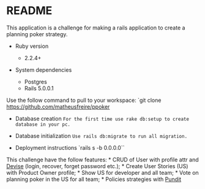 
# README

This application is a challenge for making a rails application to create a planning poker strategy.


* Ruby version
    * 2.2.4+

* System dependencies
    * Postgres
    * Rails 5.0.0.1
    
Use the follow command to pull to your workspace:
`git clone https://github.com/matheusfreire/ppoker

* Database creation
`For the first time use rake db:setup to create database in your pc.`

* Database initialization
`Use rails db:migrate to run all migration.`

* Deployment instructions
`rails s -b 0.0.0.0``

This challenge have the follow features:
    * CRUD of User with profile attr and [Devise](https://github.com/plataformatec/devise) (login, recover, forget password etc.);
    * Create User Stories (US) with Product Owner profile;
    * Show US for developer and all team;
    * Vote on planning poker in the US for all team;
    * Policies strategies with [Pundit](https://github.com/elabs/pundit)
    